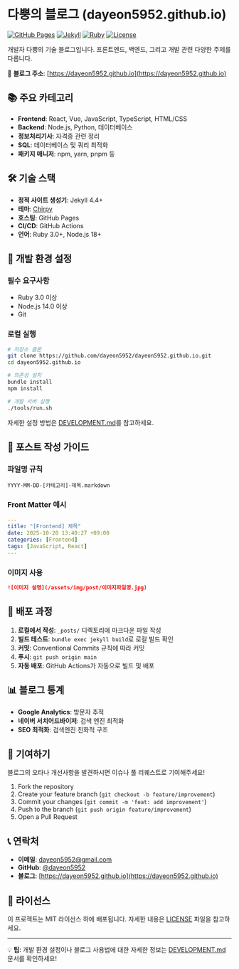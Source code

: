 # 다뿡의 블로그 (dayeon5952.github.io)

[![GitHub Pages](https://img.shields.io/badge/GitHub%20Pages-Live-brightgreen)](https://dayeon5952.github.io)
[![Jekyll](https://img.shields.io/badge/Jekyll-4.4+-red)](https://jekyllrb.com/)
[![Ruby](https://img.shields.io/badge/Ruby-3.0+-red)](https://www.ruby-lang.org/)
[![License](https://img.shields.io/badge/License-MIT-blue.svg)](LICENSE)

개발자 다뿡의 기술 블로그입니다. 프론트엔드, 백엔드, 그리고 개발 관련 다양한 주제를 다룹니다.

🔗 **블로그 주소**: [https://dayeon5952.github.io](https://dayeon5952.github.io)

## 📚 주요 카테고리

- **Frontend**: React, Vue, JavaScript, TypeScript, HTML/CSS
- **Backend**: Node.js, Python, 데이터베이스
- **정보처리기사**: 자격증 관련 정리
- **SQL**: 데이터베이스 및 쿼리 최적화
- **패키지 매니저**: npm, yarn, pnpm 등

## 🛠️ 기술 스택

- **정적 사이트 생성기**: Jekyll 4.4+
- **테마**: [Chirpy](https://github.com/cotes2020/jekyll-theme-chirpy)
- **호스팅**: GitHub Pages
- **CI/CD**: GitHub Actions
- **언어**: Ruby 3.0+, Node.js 18+

## 🚀 개발 환경 설정

### 필수 요구사항

- Ruby 3.0 이상
- Node.js 14.0 이상
- Git

### 로컬 실행

```bash
# 저장소 클론
git clone https://github.com/dayeon5952/dayeon5952.github.io.git
cd dayeon5952.github.io

# 의존성 설치
bundle install
npm install

# 개발 서버 실행
./tools/run.sh
```

자세한 설정 방법은 [DEVELOPMENT.md](DEVELOPMENT.md)를 참고하세요.

## 📝 포스트 작성 가이드

### 파일명 규칙

```
YYYY-MM-DD-[카테고리]-제목.markdown
```

### Front Matter 예시

```yaml
---
title: "[Frontend] 제목"
date: 2025-10-20 13:40:27 +09:00
categories: [Frontend]
tags: [JavaScript, React]
---
```

### 이미지 사용

```markdown
![이미지 설명](/assets/img/post/이미지파일명.jpg)
```

## 🔄 배포 과정

1. **로컬에서 작성**: `_posts/` 디렉토리에 마크다운 파일 작성
2. **빌드 테스트**: `bundle exec jekyll build`로 로컬 빌드 확인
3. **커밋**: Conventional Commits 규칙에 따라 커밋
4. **푸시**: `git push origin main`
5. **자동 배포**: GitHub Actions가 자동으로 빌드 및 배포

## 📊 블로그 통계

- **Google Analytics**: 방문자 추적
- **네이버 서치어드바이저**: 검색 엔진 최적화
- **SEO 최적화**: 검색엔진 친화적 구조

## 🤝 기여하기

블로그의 오타나 개선사항을 발견하시면 이슈나 풀 리퀘스트로 기여해주세요!

1. Fork the repository
2. Create your feature branch (`git checkout -b feature/improvement`)
3. Commit your changes (`git commit -m 'feat: add improvement'`)
4. Push to the branch (`git push origin feature/improvement`)
5. Open a Pull Request

## 📞 연락처

- **이메일**: dayeon5952@gmail.com
- **GitHub**: [@dayeon5952](https://github.com/dayeon5952)
- **블로그**: [https://dayeon5952.github.io](https://dayeon5952.github.io)

## 📄 라이선스

이 프로젝트는 MIT 라이선스 하에 배포됩니다. 자세한 내용은 [LICENSE](LICENSE) 파일을 참고하세요.

---

💡 **팁**: 개발 환경 설정이나 블로그 사용법에 대한 자세한 정보는 [DEVELOPMENT.md](DEVELOPMENT.md) 문서를 확인하세요!